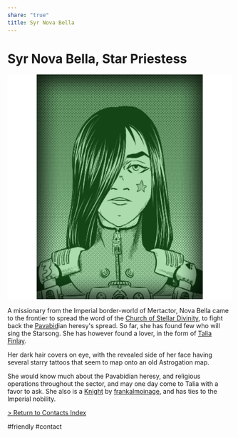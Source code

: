 ```yaml
---
share: "true"
title: Syr Nova Bella
---
```

  
# Syr Nova Bella, Star Priestess  
![500x500](../Attachments/NovaBella.png)  
  
A missionary from the Imperial border-world of Mertactor, Nova Bella came to the frontier to spread the word of the [Church of Stellar Divinity](ChurchStellarDivinity.md), to fight back the [Pavabid](Pavabid.md)ian heresy's spread. So far, she has found few who will sing the Starsong. She has however found a lover, in the form of [Talia Finlay](../Crew/TaliaFinlay.md).  
  
Her dark hair covers on eye, with the revealed side of her face having several starry tattoos that seem to map onto an old Astrogation map.    
    
She would know much about the Pavabidian heresy, and religious operations throughout the sector, and may one day come to Talia with a favor to ask. She also is a [Knight](Knight.md) by [frankalmoinage](Nobility.md#frankalmoinage), and has ties to the Imperial nobility.  
  
[> Return to Contacts Index](./index.md)  
  
#friendly #contact